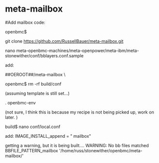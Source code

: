 # meta-mailbox
#Add mailbox code:

openbmc$ 

git clone https://github.com/RussellBauer/meta-mailbox.git

nano meta-openbmc-machines/meta-openpower/meta-ibm/meta-stonewither/conf/bblayers.conf.sample

add:

  ##OEROOT##/meta-mailbox \

openbmc$ rm -rf build/conf

(assuming template is still set…)

. openbmc-env

(not sure, I think this is because my recipe is not being picked up, work on later. )

build$ nano conf/local.conf 

add: IMAGE_INSTALL_append = " mailbox"

getting a warning, but it is being built….
WARNING: No bb files matched BBFILE_PATTERN_mailbox '/home/russ/stonewither/openbmc/meta-mailbox/'
